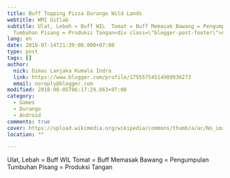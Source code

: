 ```yaml
---
title: Buff Topping Pizza Durango Wild Lands
webtitle: WMI Gitlab
subtitle: Ulat, Lebah = Buff WIL  Tomat = Buff Memasak Bawang = Pengumpulan
  Tumbuhan Pisang = Produksi Tangan<div class=\"blogger-post-footer\">Article
lang: en
date: 2018-07-14T21:39:00.000+07:00
type: post
tags: []
author:
  nick: Dimas Lanjaka Kumala Indra
  link: https://www.blogger.com/profile/17555754514989936273
  email: noreply@blogger.com
modified: 2018-08-05T06:17:29.863+07:00
category:
  - Games
  - Durango
  - Android
comments: true
cover: https://upload.wikimedia.org/wikipedia/commons/thumb/a/ac/No_image_available.svg/2048px-No_image_available.svg.png
location: ""

---
```


Ulat, Lebah = Buff WIL  Tomat = Buff Memasak Bawang = Pengumpulan Tumbuhan Pisang = Produksi Tangan